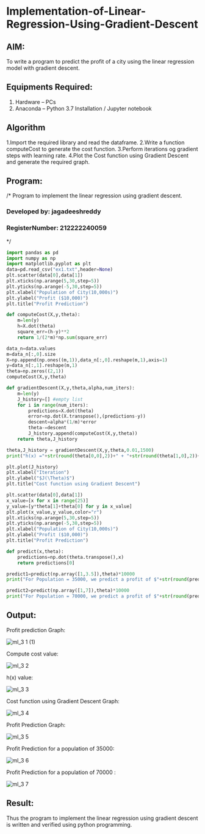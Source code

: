 # Implementation-of-Linear-Regression-Using-Gradient-Descent

## AIM:
To write a program to predict the profit of a city using the linear regression model with gradient descent.

## Equipments Required:
1. Hardware – PCs
2. Anaconda – Python 3.7 Installation / Jupyter notebook

## Algorithm
1.Import the required library and read the dataframe.
2.Write a function computeCost to generate the cost function. 
3.Perform iterations og gradient steps with learning rate.
4.Plot the Cost function using Gradient Descent and generate the required graph. 

## Program:

/*
Program to implement the linear regression using gradient descent.
### Developed by: jagadeeshreddy
### RegisterNumber: 212222240059 
*/
```python
import pandas as pd
import numpy as np
import matplotlib.pyplot as plt
data=pd.read_csv("ex1.txt",header=None)
plt.scatter(data[0],data[1])
plt.xticks(np.arange(5,30,step=5))
plt.yticks(np.arange(-5,30,step=5))
plt.xlabel("Population of City(10,000s)")
plt.ylabel("Profit ($10,000)")
plt.title("Profit Prediction")

def computeCost(X,y,theta):
    m=len(y) 
    h=X.dot(theta) 
    square_err=(h-y)**2
    return 1/(2*m)*np.sum(square_err) 

data_n=data.values
m=data_n[:,0].size
X=np.append(np.ones((m,1)),data_n[:,0].reshape(m,1),axis=1)
y=data_n[:,1].reshape(m,1)
theta=np.zeros((2,1))
computeCost(X,y,theta) 

def gradientDescent(X,y,theta,alpha,num_iters):
    m=len(y)
    J_history=[] #empty list
    for i in range(num_iters):
        predictions=X.dot(theta)
        error=np.dot(X.transpose(),(predictions-y))
        descent=alpha*(1/m)*error
        theta-=descent
        J_history.append(computeCost(X,y,theta))
    return theta,J_history

theta,J_history = gradientDescent(X,y,theta,0.01,1500)
print("h(x) ="+str(round(theta[0,0],2))+" + "+str(round(theta[1,0],2))+"x1")

plt.plot(J_history)
plt.xlabel("Iteration")
plt.ylabel("$J(\Theta)$")
plt.title("Cost function using Gradient Descent")

plt.scatter(data[0],data[1])
x_value=[x for x in range(25)]
y_value=[y*theta[1]+theta[0] for y in x_value]
plt.plot(x_value,y_value,color="r")
plt.xticks(np.arange(5,30,step=5))
plt.yticks(np.arange(-5,30,step=5))
plt.xlabel("Population of City(10,000s)")
plt.ylabel("Profit ($10,000)")
plt.title("Profit Prediction")

def predict(x,theta):
    predictions=np.dot(theta.transpose(),x)
    return predictions[0]

predict1=predict(np.array([1,3.5]),theta)*10000
print("For Population = 35000, we predict a profit of $"+str(round(predict1,0)))

predict2=predict(np.array([1,7]),theta)*10000
print("For Population = 70000, we predict a profit of $"+str(round(predict2,0)))
```

## Output:
Profit prediction Graph:


![ml_3 1 (1)](https://github.com/jagadeeshreddy561/Implementation-of-Linear-Regression-Using-Gradient-Descent/assets/120623104/bb055c36-c859-4726-84d9-0856a2c9169a)


Compute cost value:

![ml_3 2](https://github.com/jagadeeshreddy561/Implementation-of-Linear-Regression-Using-Gradient-Descent/assets/120623104/d7d4c4f8-040d-49a4-b621-9bd653c5d9d1)


h(x) value:


![ml_3 3](https://github.com/jagadeeshreddy561/Implementation-of-Linear-Regression-Using-Gradient-Descent/assets/120623104/cfd0b575-5042-4f96-9753-ced9dc4dbb61)


Cost function using Gradient Descent Graph:

![ml_3 4](https://github.com/jagadeeshreddy561/Implementation-of-Linear-Regression-Using-Gradient-Descent/assets/120623104/6fb60ce1-8328-4c45-8ef4-2c52a1d4165d)



Profit Prediction Graph:

![ml_3 5](https://github.com/jagadeeshreddy561/Implementation-of-Linear-Regression-Using-Gradient-Descent/assets/120623104/2e7fcf9c-6e32-4c8e-b3c2-c0f096b54040)



Profit Prediction for a population of 35000:


![ml_3 6](https://github.com/jagadeeshreddy561/Implementation-of-Linear-Regression-Using-Gradient-Descent/assets/120623104/118bc1de-1aed-40d7-bd10-82d7cc976dae)
























Profit Prediction for a population of 70000 :

![ml_3 7](https://github.com/jagadeeshreddy561/Implementation-of-Linear-Regression-Using-Gradient-Descent/assets/120623104/b699fe2d-a5ae-48d4-9bc4-2c0506ba220f)



## Result:
Thus the program to implement the linear regression using gradient descent is written and verified using python programming.
